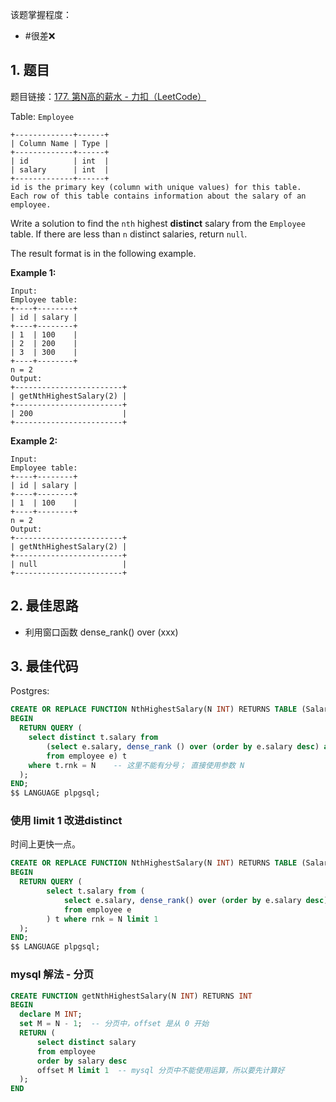 
该题掌握程度：
- #很差❌

## 1. 题目
题目链接：[177. 第N高的薪水 - 力扣（LeetCode）](https://leetcode.cn/problems/nth-highest-salary/description/)

Table: `Employee`

```
+-------------+------+
| Column Name | Type |
+-------------+------+
| id          | int  |
| salary      | int  |
+-------------+------+
id is the primary key (column with unique values) for this table.
Each row of this table contains information about the salary of an employee.
```



Write a solution to find the `nth` highest **distinct** salary from the `Employee` table. If there are less than `n` distinct salaries, return `null`.

The result format is in the following example.



**Example 1:**

```
Input:
Employee table:
+----+--------+
| id | salary |
+----+--------+
| 1  | 100    |
| 2  | 200    |
| 3  | 300    |
+----+--------+
n = 2
Output:
+------------------------+
| getNthHighestSalary(2) |
+------------------------+
| 200                    |
+------------------------+
```

**Example 2:**

```
Input:
Employee table:
+----+--------+
| id | salary |
+----+--------+
| 1  | 100    |
+----+--------+
n = 2
Output:
+------------------------+
| getNthHighestSalary(2) |
+------------------------+
| null                   |
+------------------------+
```

## 2. 最佳思路

- 利用窗口函数 dense_rank() over (xxx)



## 3. 最佳代码

Postgres:

```sql
CREATE OR REPLACE FUNCTION NthHighestSalary(N INT) RETURNS TABLE (Salary INT) AS $$
BEGIN
  RETURN QUERY (
    select distinct t.salary from
        (select e.salary, dense_rank () over (order by e.salary desc) as rnk
        from employee e) t
    where t.rnk = N    -- 这里不能有分号； 直接使用参数 N
  );
END;
$$ LANGUAGE plpgsql;
```

### 使用 limit 1 改进distinct

时间上更快一点。
```sql
CREATE OR REPLACE FUNCTION NthHighestSalary(N INT) RETURNS TABLE (Salary INT) AS $$
BEGIN
  RETURN QUERY (
        select t.salary from (
            select e.salary, dense_rank() over (order by e.salary desc) as rnk
            from employee e
        ) t where rnk = N limit 1
  );
END;
$$ LANGUAGE plpgsql;
```


### mysql 解法 - 分页

```sql
CREATE FUNCTION getNthHighestSalary(N INT) RETURNS INT
BEGIN
  declare M INT;
  set M = N - 1;  -- 分页中，offset 是从 0 开始
  RETURN (
      select distinct salary
      from employee
      order by salary desc
      offset M limit 1  -- mysql 分页中不能使用运算，所以要先计算好
  );
END
```